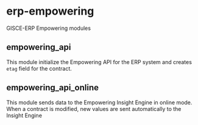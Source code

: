 # erp-empowering

GISCE-ERP Empowering modules

## empowering_api

This module initialize the Empowering API for the ERP system and creates `etag` field for the contract.

## empowering_api_online

This module sends data to the Empowering Insight Engine in online mode. When a contract is modified, new values are sent automatically to the Insight Engine

